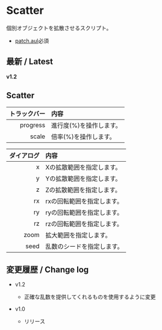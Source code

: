 # Scatter

個別オブジェクトを拡散させるスクリプト。

- [patch.aul](https://github.com/ePi5131/patch.aul)必須

## 最新 / Latest

**v1.2**

## Scatter

| トラックバー | 内容 |
| -: | :- |
| progress | 進行度(%)を操作します。 |
| scale | 倍率(%)を操作します。 |

| ダイアログ | 内容 |
| -: | :- |
| x | Xの拡散範囲を指定します。 |
| y | Yの拡散範囲を指定します。 |
| z | Zの拡散範囲を指定します。 |
| rx | rxの回転範囲を指定します。 |
| ry | ryの回転範囲を指定します。 |
| rz | rzの回転範囲を指定します。 |
| zoom | 拡大範囲を指定します。 |
| seed | 乱数のシードを指定します。 |

## 変更履歴 / Change log

- v1.2
    - 正確な乱数を提供してくれるものを使用するように変更

- v1.0
    - リリース


